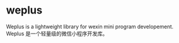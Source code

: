 # weplus

Weplus is a lightweight library for wexin mini program developement. Weplus 是一个轻量级的微信小程序开发库。
